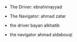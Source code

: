 * The Driver: ebrahimayyad
* The Navigator: ahmad zatar

* the driver bayan alkhatib
* the navigator ahmad aldabouqi
